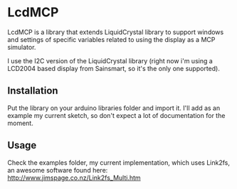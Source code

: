 LcdMCP
======

LcdMCP is a library that extends LiquidCrystal library to support windows and settings of specific variables related to using the display as a MCP simulator.

I use the I2C version of the LiquidCrystal library (right now i'm using a LCD2004 based display from Sainsmart, so it's the only one supported).


Installation
------------

Put the library on your arduino libraries folder and import it. I'll add as an example my current sketch, so don't expect a lot of documentation for the moment.


Usage
-----

Check the examples folder, my current implementation, which uses Link2fs, an awesome software found here: http://www.jimspage.co.nz/Link2fs_Multi.htm



